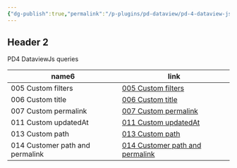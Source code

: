 ```yaml
---
{"dg-publish":true,"permalink":"/p-plugins/pd-dataview/pd-4-dataview-js-queries/"}
---
```


<h2><span>Header 2</span></h2><p><span>PD4 DataviewJs queries</span></p>

<div><table class="dataview table-view-table"><thead class="table-view-thead"><tr class="table-view-tr-header"><th class="table-view-th"><span>name</span><span class="dataview small-text">6</span></th><th class="table-view-th"><span>link</span></th></tr></thead><tbody class="table-view-tbody"><tr><td><span>005 Custom filters</span></td><td><span><a data-tooltip-position="top" aria-label="005 Custom filters.md" data-href="005 Custom filters.md" href="005 Custom filters.md" class="internal-link" target="_blank" rel="noopener nofollow">005 Custom filters</a></span></td></tr><tr><td><span>006 Custom title</span></td><td><span><a data-tooltip-position="top" aria-label="006 Custom title.md" data-href="006 Custom title.md" href="006 Custom title.md" class="internal-link" target="_blank" rel="noopener nofollow">006 Custom title</a></span></td></tr><tr><td><span>007 Custom permalink</span></td><td><span><a data-tooltip-position="top" aria-label="007 Custom permalink.md" data-href="007 Custom permalink.md" href="007 Custom permalink.md" class="internal-link" target="_blank" rel="noopener nofollow">007 Custom permalink</a></span></td></tr><tr><td><span>011 Custom updatedAt</span></td><td><span><a data-tooltip-position="top" aria-label="011 Custom updatedAt.md" data-href="011 Custom updatedAt.md" href="011 Custom updatedAt.md" class="internal-link" target="_blank" rel="noopener nofollow">011 Custom updatedAt</a></span></td></tr><tr><td><span>013 Custom path</span></td><td><span><a data-tooltip-position="top" aria-label="013 Custom path.md" data-href="013 Custom path.md" href="013 Custom path.md" class="internal-link" target="_blank" rel="noopener nofollow">013 Custom path</a></span></td></tr><tr><td><span>014 Customer path and permalink</span></td><td><span><a data-tooltip-position="top" aria-label="014 Customer path and permalink.md" data-href="014 Customer path and permalink.md" href="014 Customer path and permalink.md" class="internal-link" target="_blank" rel="noopener nofollow">014 Customer path and permalink</a></span></td></tr></tbody></table></div>

